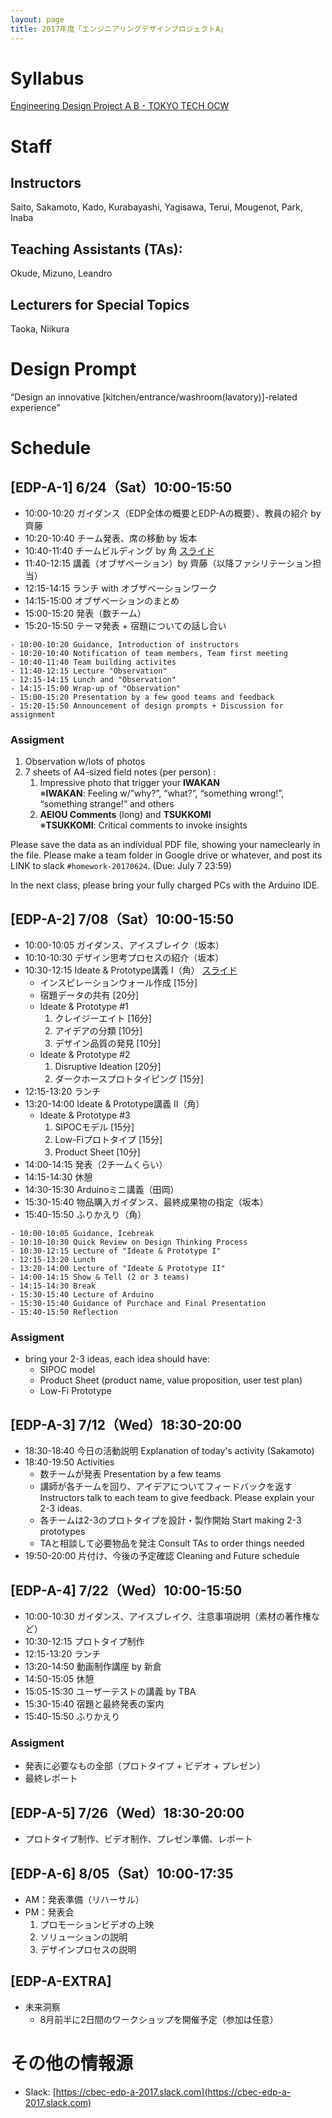 ```yaml
---
layout: page
title: 2017年度「エンジニアリングデザインプロジェクトA」
---
```


# Syllabus

[Engineering Design Project A B - TOKYO TECH OCW](http://www.ocw.titech.ac.jp/index.php?module=General&action=T0300&GakubuCD=2&GakkaCD=321502&KeiCD=15&course=2&KamokuCD=321502&KougiCD=201703604&Nendo=2017&vid=03&lang=EN)

# Staff

## Instructors

Saito, Sakamoto, Kado, Kurabayashi, Yagisawa, Terui, Mougenot, Park, Inaba

## Teaching Assistants (TAs):

Okude, Mizuno, Leandro

## Lecturers for Special Topics

Taoka, Niikura

# Design Prompt

“Design an innovative [kitchen/entrance/washroom(lavatory)]-related experience”

# Schedule

## [EDP-A-1] 6/24（Sat）10:00-15:50

- 10:00-10:20 ガイダンス（EDP全体の概要とEDP-Aの概要）、教員の紹介 by 齊藤
- 10:20-10:40 チーム発表、席の移動 by 坂本
- 10:40-11:40 チームビルディング by 角
<a href="https://www.slideshare.net/kdmsnr/2017-edpa-team-building/" role="button" class="btn"><span class="glyphicon glyphicon-circle-arrow-down" aria-hidden="true" />スライド</a>
- 11:40-12:15 講義（オブザベーション）by 齊藤（以降ファシリテーション担当）
- 12:15-14:15 ランチ with オブザベーションワーク
- 14:15-15:00 オブザベーションのまとめ
- 15:00-15:20 発表（数チーム）
- 15:20-15:50 テーマ発表 + 宿題についての話し合い

```
- 10:00-10:20 Guidance, Introduction of instructors
- 10:20-10:40 Notification of team members, Team first meeting
- 10:40-11:40 Team building activites
- 11:40-12:15 Lecture "Observation"
- 12:15-14:15 Lunch and "Observation"
- 14:15-15:00 Wrap-up of "Observation"
- 15:00-15:20 Presentation by a few good teams and feedback
- 15:20-15:50 Announcement of design prompts + Discussion for assignment
```

### Assigment

1. Observation w/lots of photos
2. 7 sheets of A4-sized field notes (per person) :
   1. Impressive photo that trigger your **IWAKAN** <br />
   ※**IWAKAN**: Feeling w/”why?”, “what?”, “something wrong!”, “something strange!” and others
   2. **AEIOU Comments** (long) and **TSUKKOMI** <br />
   ※**TSUKKOMI**: Critical comments to invoke insights

Please save the data as an individual PDF file, showing your nameclearly in the file. Please make a team folder in Google drive or whatever, and post its LINK to slack `#homework-20170624`. (Due: July 7 23:59)

In the next class, please bring your fully charged PCs with the Arduino IDE.

## [EDP-A-2] 7/08（Sat）10:00-15:50

- 10:00-10:05 ガイダンス、アイスブレイク（坂本）
- 10:10-10:30 デザイン思考プロセスの紹介（坂本）
- 10:30-12:15 Ideate & Prototype講義 I（角） <a href="https://www.slideshare.net/kdmsnr/2017-edpa-prototyping" role="button" class="btn"><span class="glyphicon glyphicon-circle-arrow-down" aria-hidden="true" />スライド</a>
  - インスピレーションウォール作成 [15分]
  - 宿題データの共有 [20分]
  - Ideate & Prototype #1
    1. クレイジーエイト [16分]
    2. アイデアの分類 [10分]
    3. デザイン品質の発見 [10分]
  - Ideate & Prototype #2
    1. Disruptive Ideation [20分]
    2. ダークホースプロトタイピング [15分]
- 12:15-13:20 ランチ
- 13:20-14:00 Ideate & Prototype講義 II（角）
  - Ideate & Prototype #3
    1. SIPOCモデル [15分]
    2. Low-Fiプロトタイプ [15分]
    3. Product Sheet [10分]
- 14:00-14:15 発表（2チームくらい）
- 14:15-14:30 休憩
- 14:30-15:30 Arduinoミニ講義（田岡）
- 15:30-15:40 物品購入ガイダンス、最終成果物の指定（坂本）
- 15:40-15:50 ふりかえり（角）

```
- 10:00-10:05 Guidance, Icebreak
- 10:10-10:30 Quick Review on Design Thinking Process
- 10:30-12:15 Lecture of "Ideate & Prototype I"
- 12:15-13:20 Lunch
- 13:20-14:00 Lecture of "Ideate & Prototype II"
- 14:00-14:15 Show & Tell (2 or 3 teams)
- 14:15-14:30 Break
- 15:30-15:40 Lecture of Arduino
- 15:30-15:40 Guidance of Purchace and Final Presentation
- 15:40-15:50 Reflection
```

### Assigment

- bring your 2-3 ideas, each idea should have:
  - SIPOC model
  - Product Sheet (product name, value proposition, user test plan)
  - Low-Fi Prototype

## [EDP-A-3] 7/12（Wed）18:30-20:00

- 18:30-18:40 今日の活動説明 Explanation of today's activity (Sakamoto)
- 18:40-19:50 Activities
  - 数チームが発表 Presentation by a few teams
  - 講師が各チームを回り、アイデアについてフィードバックを返す Instructors talk to each team to give feedback. Please explain your 2-3 ideas.
  - 各チームは2-3のプロトタイプを設計・製作開始 Start making 2-3 prototypes
  - TAと相談して必要物品を発注 Consult TAs to order things needed
- 19:50-20:00 片付け、今後の予定確認 Cleaning and Future schedule

## [EDP-A-4] 7/22（Wed）10:00-15:50

- 10:00-10:30 ガイダンス、アイスブレイク、注意事項説明（素材の著作権など）
- 10:30-12:15 プロトタイプ制作
- 12:15-13:20 ランチ
- 13:20-14:50 動画制作講座 by 新倉
- 14:50-15:05 休憩
- 15:05-15:30 ユーザーテストの講義 by TBA
- 15:30-15:40 宿題と最終発表の案内
- 15:40-15:50 ふりかえり

### Assigment

- 発表に必要なもの全部（プロトタイプ + ビデオ + プレゼン）
- 最終レポート

## [EDP-A-5] 7/26（Wed）18:30-20:00

- プロトタイプ制作、ビデオ制作、プレゼン準備、レポート

## [EDP-A-6] 8/05（Sat）10:00-17:35

- AM：発表準備（リハーサル）
- PM：発表会
  1. プロモーションビデオの上映
  2. ソリューションの説明
  3. デザインプロセスの説明

## [EDP-A-EXTRA]

- 未来洞察
  - 8月前半に2日間のワークショップを開催予定（参加は任意）

# その他の情報源

- Slack: [https://cbec-edp-a-2017.slack.com](https://cbec-edp-a-2017.slack.com)

